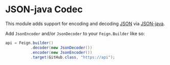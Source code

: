 JSON-java Codec
===================

This module adds support for encoding and decoding [JSON][] via [JSON-java][].

Add `JsonEncoder` and/or `JsonDecoder` to your `Feign.Builder` like so:

```java
api = Feign.builder()
           .decoder(new JsonDecoder())
           .encoder(new JsonEncoder())
           .target(GitHub.class, "https://api");
```

[JSON]: https://www.json.org/json-en.html

[JSON-java]: https://github.com/stleary/JSON-java
